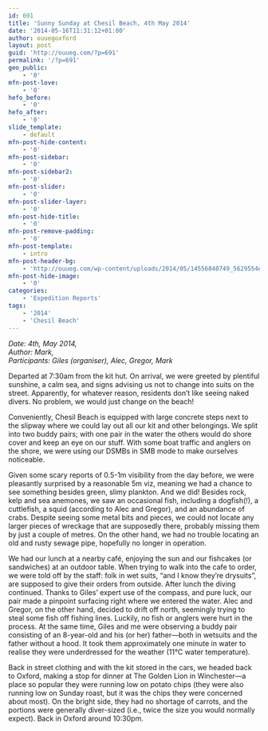 ```yaml
---
id: 691
title: 'Sunny Sunday at Chesil Beach, 4th May 2014'
date: '2014-05-16T11:31:12+01:00'
author: ouuegoxford
layout: post
guid: 'http://ouueg.com/?p=691'
permalink: '/?p=691'
geo_public:
    - '0'
mfn-post-love:
    - '0'
hefo_before:
    - '0'
hefo_after:
    - '0'
slide_template:
    - default
mfn-post-hide-content:
    - '0'
mfn-post-sidebar:
    - '0'
mfn-post-sidebar2:
    - '0'
mfn-post-slider:
    - '0'
mfn-post-slider-layer:
    - '0'
mfn-post-hide-title:
    - '0'
mfn-post-remove-padding:
    - '0'
mfn-post-template:
    - intro
mfn-post-header-bg:
    - 'http://ouueg.com/wp-content/uploads/2014/05/14556840749_5629554eb8_k.jpg'
mfn-post-hide-image:
    - '0'
categories:
    - 'Expedition Reports'
tags:
    - '2014'
    - 'Chesil Beach'
---
```


*Date: 4th, May 2014,*   
*Author: Mark,*  
*Participants: Giles (organiser), Alec, Gregor, Mark*

Departed at 7:30am from the kit hut. On arrival, we were greeted by plentiful sunshine, a calm sea, and signs advising us not to change into suits on the street. Apparently, for whatever reason, residents don’t like seeing naked divers. No problem, we would just change on the beach!

Conveniently, Chesil Beach is equipped with large concrete steps next to the slipway where we could lay out all our kit and other belongings. We split into two buddy pairs; with one pair in the water the others would do shore cover and keep an eye on our stuff. With some boat traffic and anglers on the shore, we were using our DSMBs in SMB mode to make ourselves noticeable.

Given some scary reports of 0.5-1m visibility from the day before, we were pleasantly surprised by a reasonable 5m viz, meaning we had a chance to see something besides green, slimy plankton. And we did! Besides rock, kelp and sea anemones, we saw an occasional fish, including a dogfish(!), a cuttlefish, a squid (according to Alec and Gregor), and an abundance of crabs. Despite seeing some metal bits and pieces, we could not locate any larger pieces of wreckage that are supposedly there, probably missing them by just a couple of metres. On the other hand, we had no trouble locating an old and rusty sewage pipe, hopefully no longer in operation.

We had our lunch at a nearby café, enjoying the sun and our fishcakes (or sandwiches) at an outdoor table. When trying to walk into the cafe to order, we were told off by the staff: folk in wet suits, “and I know they’re drysuits”, are supposed to give their orders from outside. After lunch the diving continued. Thanks to Giles’ expert use of the compass, and pure luck, our pair made a pinpoint surfacing right where we entered the water. Alec and Gregor, on the other hand, decided to drift off north, seemingly trying to steal some fish off fishing lines. Luckily, no fish or anglers were hurt in the process. At the same time, Giles and me were observing a buddy pair consisting of an 8-year-old and his (or her) father—both in wetsuits and the father without a hood. It took them approximately one minute in water to realise they were underdressed for the weather (11°C water temperature).

Back in street clothing and with the kit stored in the cars, we headed back to Oxford, making a stop for dinner at The Golden Lion in Winchester—a place so popular they were running low on potato chips (they were also running low on Sunday roast, but it was the chips they were concerned about most). On the bright side, they had no shortage of carrots, and the portions were generally diver-sized (i.e., twice the size you would normally expect). Back in Oxford around 10:30pm.